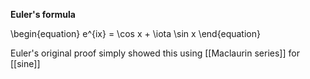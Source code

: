 **Euler's formula**

\begin{equation}
e^{ix} = \cos x + \iota \sin x
\end{equation}

Euler's original proof simply showed this using [[Maclaurin series]] for [[sine]]